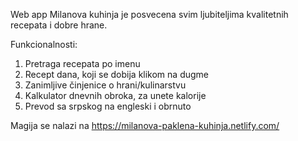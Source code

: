 Web app Milanova kuhinja je posvecena svim ljubiteljima kvalitetnih recepata i dobre hrane.

Funkcionalnosti:
1) Pretraga recepata po imenu
2) Recept dana, koji se dobija klikom na dugme
3) Zanimljive činjenice o hrani/kulinarstvu
4) Kalkulator dnevnih obroka, za unete kalorije
5) Prevod sa srpskog na engleski i obrnuto

Magija se nalazi na https://milanova-paklena-kuhinja.netlify.com/

